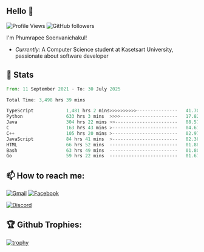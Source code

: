 
<h2>Hello 👋</h2> 

![Profile Views](https://komarev.com/ghpvc/?username=Homiez09&label=Profile%20views&color=0e75b6&style=flat)
![GitHub followers](https://img.shields.io/github/followers/HomieZ09.svg?style=social&label=Follow)


I'm Phumrapee Soenvanichakul!

- <i>Currently:</i> A Computer Science student at Kasetsart University, passionate about software developer

<h2>👀 Stats</h2>

<!--START_SECTION:waka-->

```rust
From: 11 September 2021 - To: 30 July 2025

Total Time: 3,498 hrs 39 mins

TypeScript            1,481 hrs 2 mins>>>>>>>>>>---------------   41.70 %
Python                633 hrs 3 mins  >>>>---------------------   17.82 %
Java                  304 hrs 22 mins >>-----------------------   08.57 %
C                     163 hrs 43 mins >------------------------   04.61 %
C++                   105 hrs 20 mins >------------------------   02.97 %
JavaScript            84 hrs 41 mins  >------------------------   02.38 %
HTML                  66 hrs 52 mins  -------------------------   01.88 %
Bash                  63 hrs 49 mins  -------------------------   01.80 %
Go                    59 hrs 22 mins  -------------------------   01.67 %
```

<!--END_SECTION:waka-->

<h2>📫 How to reach me:</h2>

<a href="mailto:phumrapeesoen1@gmail.com">![Gmail](https://img.shields.io/badge/Gmail-D14836?style=for-the-badge&logo=gmail&logoColor=white)</a> 
<a href="https://web.facebook.com/phumrapee.soenvanichakul.3/">![Facebook](https://img.shields.io/badge/Facebook-4267B2?style=for-the-badge&logo=facebook&logoColor=white)</a>

<a href="https://discord.gg/EWnAEUtFVm">![Discord](https://discord.c99.nl/widget/theme-1/297740667784921089.png)</a> 

<h2>🏆 Github Trophies:</h2>

[![trophy](https://github-profile-trophy.vercel.app/?username=Homiez09&theme=discord&row=1)](https://github.com/ryo-ma/github-profile-trophy)
